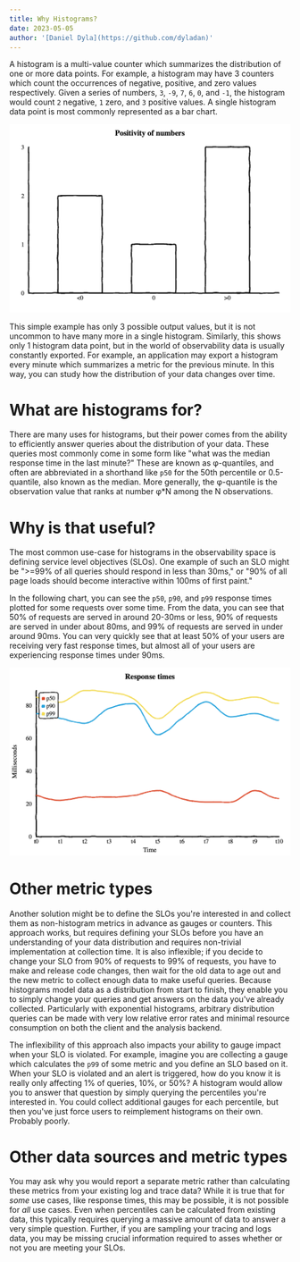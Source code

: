 ```yaml
---
title: Why Histograms?
date: 2023-05-05
author: '[Daniel Dyla](https://github.com/dyladan)'
---
```


A histogram is a multi-value counter which summarizes the distribution of one or more data points.
For example, a histogram may have 3 counters which count the occurrences of negative, positive, and zero values respectively.
Given a series of numbers, `3`, `-9`, `7`, `6`, `0`, and `-1`, the histogram would count `2` negative, `1` zero, and `3` positive values.
A single histogram data point is most commonly represented as a bar chart.

![histogram point as bar chart](hist-point.png "A single histogram point plotted as a bar chart with 3 buckets titled 'Positivity of numbers'. The first bucket shows negative numbers and has a height of 2. The second bucket shows zero values and has a height of 1. The third bucket shows positive values and has a height of 3.")

This simple example has only 3 possible output values, but it is not uncommon to have many more in a single histogram.
Similarly, this shows only 1 histogram data point, but in the world of observability data is usually constantly exported.
For example, an application may export a histogram every minute which summarizes a metric for the previous minute.
In this way, you can study how the distribution of your data changes over time.

# What are histograms for?

There are many uses for histograms, but their power comes from the ability to efficiently answer queries about the distribution of your data.
These queries most commonly come in some form like "what was the median response time in the last minute?"
These are known as φ-quantiles, and often are abbreviated in a shorthand like `p50` for the 50th percentile or 0.5-quantile, also known as the median.
More generally, the φ-quantile is the observation value that ranks at number φ*N among the N observations.

# Why is that useful?

The most common use-case for histograms in the observability space is defining service level objectives (SLOs).
One example of such an SLO might be ">=99% of all queries should respond in less than 30ms," or "90% of all page loads should become interactive within 100ms of first paint."

In the following chart, you can see the `p50`, `p90`, and `p99` response times plotted for some requests over some time.
From the data, you can see that 50% of requests are served in around 20-30ms or less, 90% of requests are served in under about 80ms, and 99% of requests are served in under around 90ms.
You can very quickly see that at least 50% of your users are receiving very fast response times, but almost all of your users are experiencing response times under 90ms.

![p99, p90, and p50 plotted as lines](hist-lines.png "p99, p90, and p50 plotted as a line chart with title 'response times.' Time is on the x-axis and response times in milliseconds on the y-axis. p99 response times are around 80 milliseconds. p90 response times are betweeen 60 and 80 milliseconds. p50 response times are between 20 and 30 milliseconds.")

# Other metric types

Another solution might be to define the SLOs you're interested in and collect them as non-histogram metrics in advance as gauges or counters.
This approach works, but requires defining your SLOs before you have an understanding of your data distribution and requires non-trivial implementation at collection time.
It is also inflexible; if you decide to change your SLO from 90% of requests to 99% of requests, you have to make and release code changes, then wait for the old data to age out and the new metric to collect enough data to make useful queries.
Because histograms model data as a distribution from start to finish, they enable you to simply change your queries and get answers on the data you've already collected.
Particularly with exponential histograms, arbitrary distribution queries can be made with very low relative error rates and minimal resource consumption on both the client and the analysis backend.

The inflexibility of this approach also impacts your ability to gauge impact when your SLO is violated.
For example, imagine you are collecting a gauge which calculates the `p99` of some metric and you define an SLO based on it.
When your SLO is violated and an alert is triggered, how do you know it is really only affecting 1% of queries, 10%, or 50%?
A histogram would allow you to answer that question by simply querying the percentiles you're interested in.
You could collect additional gauges for each percentile, but then you've just force users to reimplement histograms on their own.
Probably poorly.

# Other data sources and metric types

You may ask why you would report a separate metric rather than calculating these metrics from your existing log and trace data?
While it is true that for *some* use cases, like response times, this may be possible, it is not possible for *all* use cases.
Even when percentiles can be calculated from existing data, this typically requires querying a massive amount of data to answer a very simple question.
Further, if you are sampling your tracing and logs data, you may be missing crucial information required to asses whether or not you are meeting your SLOs.
